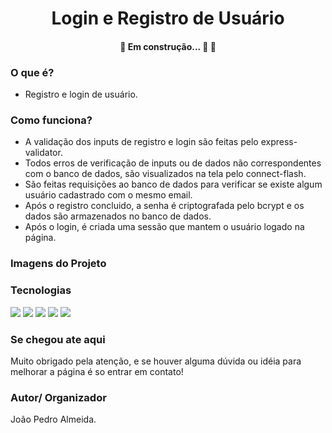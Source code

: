 <h1 align="center">Login e Registro de Usuário</h1>

<h4 align="center"> 
	🚧  Em construção... 🚀 🚧
</h4>

### O que é?

* Registro e login de usuário.<br>

### Como funciona?

* A validação dos inputs de registro e login são feitas pelo express-validator.<br>
* Todos erros de verificação de inputs ou de dados não correspondentes com o banco de dados, são visualizados na tela pelo connect-flash.<br>
* São feitas requisições ao banco de dados para verificar se existe algum usuário cadastrado com o mesmo email.<br>
* Após o registro concluido, a senha é criptografada pelo bcrypt e os dados são armazenados no banco de dados.<br>
* Após o login, é criada uma sessão que mantem o usuário logado na página.

### Imagens do Projeto



### Tecnologias

<img src="https://img.shields.io/badge/MySQL-005C84?style=for-the-badge&logo=mysql&logoColor=white"/> 
<img src="https://img.shields.io/badge/Bootstrap-563D7C?style=for-the-badge&logo=bootstrap&logoColor=white"/> 
<img src="https://img.shields.io/badge/JavaScript-323330?style=for-the-badge&logo=javascript&logoColor=F7DF1E"/> 
<img src="https://img.shields.io/badge/Express.js-000000?style=for-the-badge&logo=express&logoColor=white"/> 
<img src="https://img.shields.io/badge/Babel-F9DC3E?style=for-the-badge&logo=babel&logoColor=white"/> 

### Se chegou ate aqui

Muito obrigado pela atenção, e se houver alguma dúvida ou idéia para melhorar a página é so entrar em contato!

### Autor/ Organizador

João Pedro Almeida.
